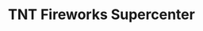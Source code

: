 ---
title: "TNT Fireworks Supercenter"
url: /mount-pleasant/tnt-fireworks-supercenter/
shop: pyrotechnics
---